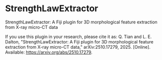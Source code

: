# StrengthLawExtractor
StrengthLawExtractor: A Fiji plugin for 3D morphological feature extraction from X-ray micro-CT data



If you use this plugin in your research, please cite it as:
Q. Tian and L. E. Dalton, "StrengthLawExtractor: A Fiji plugin for 3D morphological feature extraction from X-ray micro-CT data," arXiv:2510.17279, 2025. [Online]. Available: https://arxiv.org/abs/2510.17279.
